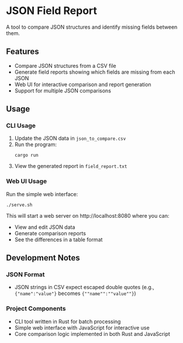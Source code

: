 # JSON Field Report

A tool to compare JSON structures and identify missing fields between them.

## Features

- Compare JSON structures from a CSV file
- Generate field reports showing which fields are missing from each JSON
- Web UI for interactive comparison and report generation
- Support for multiple JSON comparisons

## Usage

### CLI Usage

1. Update the JSON data in `json_to_compare.csv`
2. Run the program:
   ```
   cargo run
   ```
3. View the generated report in `field_report.txt`

### Web UI Usage

Run the simple web interface:
```
./serve.sh
```

This will start a web server on http://localhost:8080 where you can:
- View and edit JSON data
- Generate comparison reports
- See the differences in a table format

## Development Notes

### JSON Format
- JSON strings in CSV expect escaped double quotes (e.g., `{"name":"value"}` becomes `{""name"":""value""}`)

### Project Components
- CLI tool written in Rust for batch processing
- Simple web interface with JavaScript for interactive use
- Core comparison logic implemented in both Rust and JavaScript

